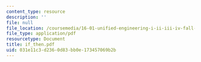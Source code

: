 ```yaml
---
content_type: resource
description: ''
file: null
file_location: /coursemedia/16-01-unified-engineering-i-ii-iii-iv-fall-2005-spring-2006/031e11c3d2360d83bb0e173457069b2b_if_then.pdf
file_type: application/pdf
resourcetype: Document
title: if_then.pdf
uid: 031e11c3-d236-0d83-bb0e-173457069b2b
---
```

